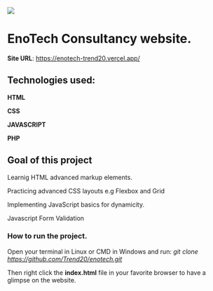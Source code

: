 ![](img/enotech.png)
# EnoTech Consultancy website.

**Site URL**: https://enotech-trend20.vercel.app/

## Technologies used:
**HTML**

**CSS**

**JAVASCRIPT**

**PHP**

## Goal of this project
   Learnig HTML advanced markup elements.

   Practicing advanced CSS layouts e.g Flexbox and Grid 

   Implementing  JavaScript basics for dynamicity. 

   Javascript Form Validation

### How to run the project.
  
  Open your terminal in Linux or CMD in Windows and run: *git clone https://github.com/Trend20/enotech.git*

  Then right click the **index.html** file in your favorite browser to have a glimpse on the website. 